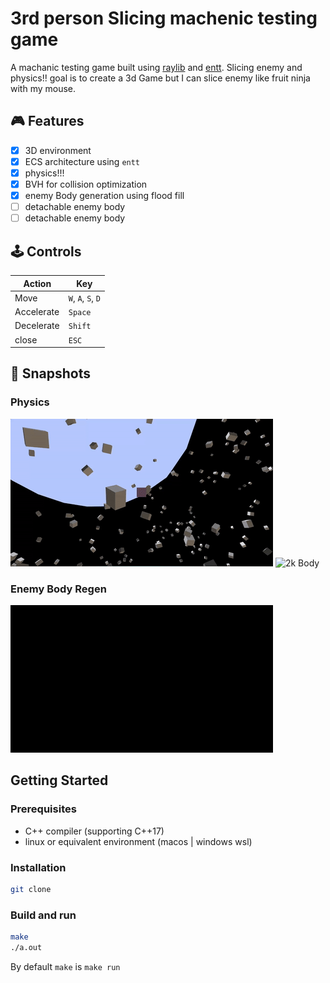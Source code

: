 # 3rd person Slicing machenic testing game

A machanic testing game built using [raylib](https://www.raylib.com/) and [entt](https://github.com/skypjack/entt). Slicing enemy and physics!!
goal is to create a 3d Game but I can slice enemy like fruit ninja with my mouse.

## 🎮 Features

- [x] 3D environment
- [x] ECS architecture using `entt`
- [x] physics!!!
- [x] BVH for collision optimization
- [x] enemy Body generation using flood fill
- [ ] detachable enemy body
- [ ] detachable enemy body

## 🕹️ Controls

| Action         | Key |
|----------------|-----|
| Move           | `W`, `A`, `S`, `D` |
| Accelerate          | `Space` |
| Decelerate     | `Shift` |
| close     | `ESC` |

## 📸 Snapshots

### Physics
![Collision](assets/demo/physics_demo_collision.gif)
![2k Body](assets/demo/physics_demo_2k_body.gif)

### Enemy Body Regen
![Body Regen](assets/demo/body_regen.gif)


## Getting Started

### Prerequisites

- C++ compiler (supporting C++17)
- linux or equivalent environment (macos | windows wsl)

### Installation
```bash
git clone
```

### Build and run
```bash
make
./a.out
```
By default `make` is `make run`
